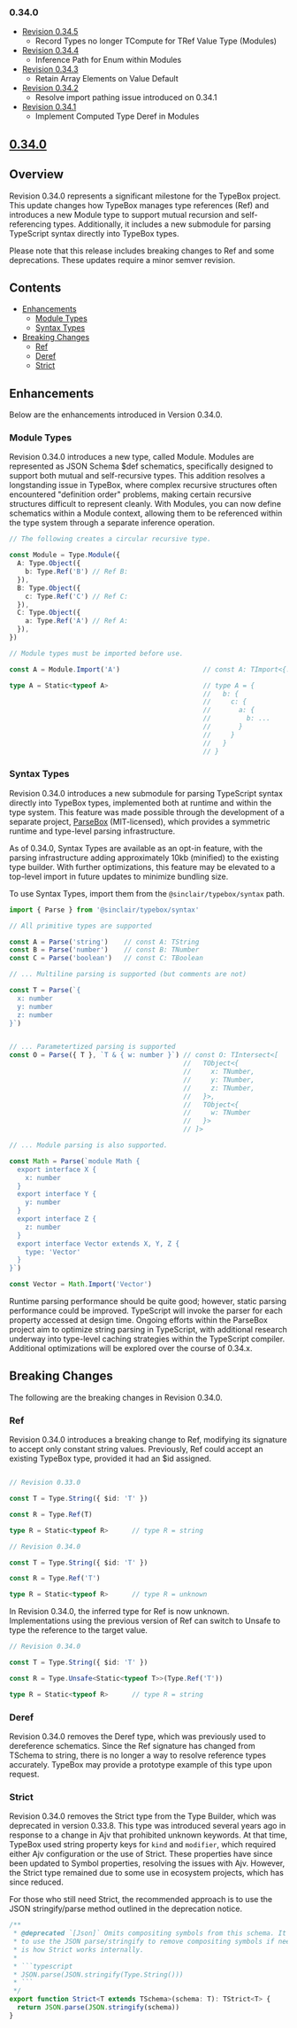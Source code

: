 ### 0.34.0
- [Revision 0.34.5](https://github.com/sinclairzx81/typebox/pull/1088)
  - Record Types no longer TCompute for TRef Value Type (Modules)
- [Revision 0.34.4](https://github.com/sinclairzx81/typebox/pull/1085)
  - Inference Path for Enum within Modules
- [Revision 0.34.3](https://github.com/sinclairzx81/typebox/pull/1083)
  - Retain Array Elements on Value Default
- [Revision 0.34.2](https://github.com/sinclairzx81/typebox/pull/1082)
  - Resolve import pathing issue introduced on 0.34.1
- [Revision 0.34.1](https://github.com/sinclairzx81/typebox/pull/1080)
  - Implement Computed Type Deref in Modules

## [0.34.0](https://www.npmjs.com/package/@sinclair/typebox/v/0.34.0)

## Overview

Revision 0.34.0 represents a significant milestone for the TypeBox project. This update changes how TypeBox manages type references (Ref) and introduces a new Module type to support mutual recursion and self-referencing types. Additionally, it includes a new submodule for parsing TypeScript syntax directly into TypeBox types.

Please note that this release includes breaking changes to Ref and some deprecations. These updates require a minor semver revision.

## Contents

- [Enhancements](#Enhancements)
  - [Module Types](#Module-Types)
  - [Syntax Types](#Syntax-Types)
- [Breaking Changes](#Breaking-Changes)
  - [Ref](#Ref)
  - [Deref](#Deref)
  - [Strict](#Strict)


<a name="Enhancements"></a>

## Enhancements

Below are the enhancements introduced in Version 0.34.0.

<a name="Module-Type"></a>

### Module Types

Revision 0.34.0 introduces a new type, called Module. Modules are represented as JSON Schema $def schematics, specifically designed to support both mutual and self-recursive types. This addition resolves a longstanding issue in TypeBox, where complex recursive structures often encountered "definition order" problems, making certain recursive structures difficult to represent cleanly. With Modules, you can now define schematics within a Module context, allowing them to be referenced within the type system through a separate inference operation.

```typescript
// The following creates a circular recursive type.

const Module = Type.Module({
  A: Type.Object({ 
    b: Type.Ref('B') // Ref B:
  }),
  B: Type.Object({
    c: Type.Ref('C') // Ref C:
  }),
  C: Type.Object({
    a: Type.Ref('A') // Ref A:
  }),
})

// Module types must be imported before use.

const A = Module.Import('A')                     // const A: TImport<{...}, 'A'>

type A = Static<typeof A>                        // type A = { 
                                                 //   b: {
                                                 //     c: {
                                                 //       a: {
                                                 //         b: ...
                                                 //       }
                                                 //     }
                                                 //   }
                                                 // }
```

<a name="Syntax-Types"></a>

### Syntax Types


Revision 0.34.0 introduces a new submodule for parsing TypeScript syntax directly into TypeBox types, implemented both at runtime and within the type system. This feature was made possible through the development of a separate project, [ParseBox](https://github.com/sinclairzx81/parsebox) (MIT-licensed), which provides a symmetric runtime and type-level parsing infrastructure.

As of 0.34.0, Syntax Types are available as an opt-in feature, with the parsing infrastructure adding approximately 10kb (minified) to the existing type builder. With further optimizations, this feature may be elevated to a top-level import in future updates to minimize bundling size.

To use Syntax Types, import them from the `@sinclair/typebox/syntax` path.

```typescript
import { Parse } from '@sinclair/typebox/syntax'

// All primitive types are supported

const A = Parse('string')    // const A: TString
const B = Parse('number')    // const B: TNumber
const C = Parse('boolean')   // const C: TBoolean

// ... Multiline parsing is supported (but comments are not)

const T = Parse(`{
  x: number
  y: number
  z: number
}`)


// ... Parametertized parsing is supported
const O = Parse({ T }, `T & { w: number }`) // const O: TIntersect<[
                                            //   TObject<{
                                            //     x: TNumber,
                                            //     y: TNumber,
                                            //     z: TNumber,
                                            //   }>,
                                            //   TObject<{
                                            //     w: TNumber
                                            //   }>
                                            // ]>

// ... Module parsing is also supported.

const Math = Parse(`module Math {
  export interface X {
    x: number
  }
  export interface Y {
    y: number
  }
  export interface Z {
    z: number
  }
  export interface Vector extends X, Y, Z {
    type: 'Vector'
  }
}`)

const Vector = Math.Import('Vector')     
```

Runtime parsing performance should be quite good; however, static parsing performance could be improved. TypeScript will invoke the parser for each property accessed at design time. Ongoing efforts within the ParseBox project aim to optimize string parsing in TypeScript, with additional research underway into type-level caching strategies within the TypeScript compiler. Additional optimizations will be explored over the course of 0.34.x.

<a name="Breaking-Changes"></a>

## Breaking Changes

The following are the breaking changes in Revision 0.34.0.

<a name="Ref"></a>

### Ref

Revision 0.34.0 introduces a breaking change to Ref, modifying its signature to accept only constant string values. Previously, Ref could accept an existing TypeBox type, provided it had an $id assigned.

```typescript

// Revision 0.33.0

const T = Type.String({ $id: 'T' })

const R = Type.Ref(T)

type R = Static<typeof R>      // type R = string

// Revision 0.34.0

const T = Type.String({ $id: 'T' })

const R = Type.Ref('T')

type R = Static<typeof R>      // type R = unknown

```

In Revision 0.34.0, the inferred type for Ref is now unknown. Implementations using the previous version of Ref can switch to Unsafe to type the reference to the target value.

```typescript
// Revision 0.34.0

const T = Type.String({ $id: 'T' })

const R = Type.Unsafe<Static<typeof T>>(Type.Ref('T'))

type R = Static<typeof R>      // type R = string
```

<a name="Deref"></a>

### Deref

Revision 0.34.0 removes the Deref type, which was previously used to dereference schematics. Since the Ref signature has changed from TSchema to string, there is no longer a way to resolve reference types accurately. TypeBox may provide a prototype example of this type upon request.

<a name="Strict"></a>

### Strict

Revision 0.34.0 removes the Strict type from the Type Builder, which was deprecated in version 0.33.8. This type was introduced several years ago in response to a change in Ajv that prohibited unknown keywords. At that time, TypeBox used string property keys for `kind` and `modifier`, which required either Ajv configuration or the use of Strict. These properties have since been updated to Symbol properties, resolving the issues with Ajv. However, the Strict type remained due to some use in ecosystem projects, which has since reduced.

For those who still need Strict, the recommended approach is to use the JSON stringify/parse method outlined in the deprecation notice.

```typescript
/**
 * @deprecated `[Json]` Omits compositing symbols from this schema. It is recommended
 * to use the JSON parse/stringify to remove compositing symbols if needed. This
 * is how Strict works internally.
 *
 * ```typescript
 * JSON.parse(JSON.stringify(Type.String()))
 * ```
 */
export function Strict<T extends TSchema>(schema: T): TStrict<T> {
  return JSON.parse(JSON.stringify(schema))
}
```